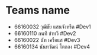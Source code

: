 
# Teams name
- 66160032 วุฒิชัย แสนจังหรีด #Dev1
- 66160110 กนที ขำทวี #Dev2
- 66160022 นัท เครือแส #Dev3
- 66160134 นันทวัฒน์ โตกอง #Dev4


